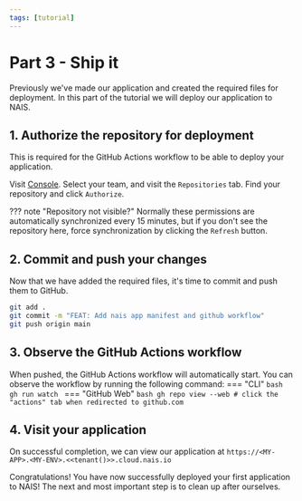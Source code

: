 ```yaml
---
tags: [tutorial]
---
```

# Part 3 - Ship it

Previously we've made our application and created the required files for deployment.
In this part of the tutorial we will deploy our application to NAIS.

## 1. Authorize the repository for deployment

This is required for the GitHub Actions workflow to be able to deploy your application.

Visit [Console](https://console.<<tenant()>>.cloud.nais.io). Select your team, and visit the `Repositories` tab.
Find your repository and click `Authorize`.

??? note "Repository not visible?"
    Normally these permissions are automatically synchronized every 15 minutes, but if you don't see the repository here, force synchronization by clicking the `Refresh` button.

## 2. Commit and push your changes

Now that we have added the required files, it's time to commit and push them to GitHub.


```bash
git add .
git commit -m "FEAT: Add nais app manifest and github workflow"
git push origin main
```

## 3. Observe the GitHub Actions workflow

When pushed, the GitHub Actions workflow will automatically start. You can observe the workflow by running the following command:
=== "CLI"
    ```bash
    gh run watch
    ```
=== "GitHub Web"
    ```bash
    gh repo view --web # click the "actions" tab when redirected to github.com
    ```

## 4. Visit your application
On successful completion, we can view our application at `https://<MY-APP>.<MY-ENV>.<<tenant()>>.cloud.nais.io`

Congratulations! You have now successfully deployed your first application to NAIS!
The next and most important step is to clean up after ourselves.
